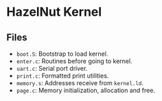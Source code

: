 # HazelNut Kernel

## Files

- `boot.S`: Bootstrap to load kernel.
- `enter.c`: Routines before going to kernel.
- `uart.c`: Serial port driver.
- `print.c`: Formatted print utilities.
- `memory.s`: Addresses receive from `kernel.ld`.
- `page.c`: Memory initialization, allocation and free.
